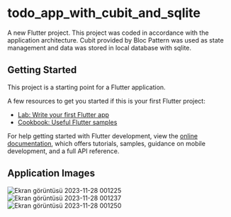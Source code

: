 # todo_app_with_cubit_and_sqlite

A new Flutter project.
This project was coded in accordance with the application architecture. Cubit provided by Bloc Pattern was used as state management and data was stored in local database with sqlite.

## Getting Started

This project is a starting point for a Flutter application.

A few resources to get you started if this is your first Flutter project:

- [Lab: Write your first Flutter app](https://docs.flutter.dev/get-started/codelab)
- [Cookbook: Useful Flutter samples](https://docs.flutter.dev/cookbook)

For help getting started with Flutter development, view the
[online documentation](https://docs.flutter.dev/), which offers tutorials,
samples, guidance on mobile development, and a full API reference.

## Application Images

![Ekran görüntüsü 2023-11-28 001225](https://github.com/beratergnn/techcareer_flutter_bootcamp/assets/58957696/7b973508-d31a-4077-815a-aa9da94d07ed)
![Ekran görüntüsü 2023-11-28 001237](https://github.com/beratergnn/techcareer_flutter_bootcamp/assets/58957696/20ac72d4-cee9-428e-8001-82ad2c7114e8)
![Ekran görüntüsü 2023-11-28 001250](https://github.com/beratergnn/techcareer_flutter_bootcamp/assets/58957696/1d3f559c-636b-43ea-b1ee-f16cb036da79)
